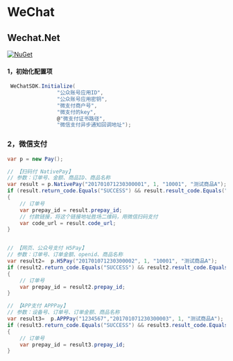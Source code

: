 # WeChat

Wechat.Net 
--------------- 
[![NuGet](https://img.shields.io/nuget/v/Wechat.Net.svg)](https://github.com/seven1986/Wechat.Net)

#### 1，初始化配置项

```csharp
 WeChatSDK.Initialize(
                "公众账号应用ID",
                "公众账号应用密钥",
                "微支付商户号",
                "微支付的key",
                @"微支付证书路径",
                "微信支付异步通知回调地址");
```

### 2，微信支付

```csharp
var p = new Pay();

// 【扫码付 NativePay】 
// 参数：订单号、金额、商品ID、商品名称
var result = p.NativePay("201701071230300001", 1, "10001", "测试商品A");
if (result.return_code.Equals("SUCCESS") && result.result_code.Equals("SUCCESS"))
{
    // 订单号
    var prepay_id = result.prepay_id;
    // 付款链接，将这个链接地址胜场二维码，用微信扫码支付
    var code_url = result.code_url;
}


// 【网页、公众号支付 H5Pay】
// 参数：订单号、订单金额、openid、商品名称
var result2=  p.H5Pay("201701071230300002", 1, "10001", "测试商品A");
if (result2.return_code.Equals("SUCCESS") && result2.result_code.Equals("SUCCESS"))
{
    // 订单号
    var prepay_id = result2.prepay_id;
}

// 【APP支付 APPPay】
// 参数：设备号、订单号、订单金额、商品名称
var result3=  p.APPPay("1234567","201701071230300003", 1, "测试商品A");
if (result3.return_code.Equals("SUCCESS") && result3.result_code.Equals("SUCCESS"))
{
    // 订单号
    var prepay_id = result3.prepay_id;
}
```
